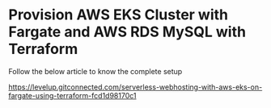 # Provision AWS EKS Cluster with Fargate and AWS RDS MySQL with Terraform

Follow the below article to know the complete setup

https://levelup.gitconnected.com/serverless-webhosting-with-aws-eks-on-fargate-using-terraform-fcd1d98170c1
